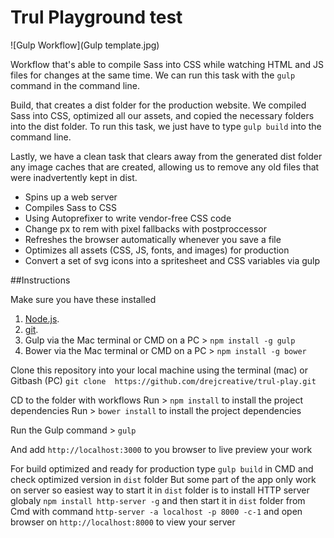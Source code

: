 
# Trul Playground test
![Gulp Workflow](Gulp template.jpg)

Workflow that's able to compile Sass into CSS while watching HTML and JS files for changes at the same time. We can run this task with the `gulp` command in the command line.

Build, that creates a dist folder for the production website. We compiled Sass into CSS, optimized all our assets, and copied the necessary folders into the dist folder. To run this task, we just have to type `gulp build` into the command line.

Lastly, we have a clean task that clears away from the generated dist folder any image caches that are created, allowing us to remove any old files that were inadvertently kept in dist.

* Spins up a web server
* Compiles Sass to CSS
* Using Autoprefixer to write vendor-free CSS code
* Change px to rem with pixel fallbacks with postproccessor
* Refreshes the browser automatically whenever you save a file
* Optimizes all assets (CSS, JS, fonts, and images) for production
* Convert a set of svg icons into a spritesheet and CSS variables via gulp


##Instructions

Make sure you have these installed

1. [Node.js](www.nodejs.org).
2. [git](www.git-scm.com).
3. Gulp via the Mac terminal or CMD on a PC > `npm install -g gulp`
4. Bower via the Mac terminal or CMD on a PC > `npm install -g bower`

Clone this repository into your local machine using the terminal (mac) or Gitbash (PC)
`git clone  https://github.com/drejcreative/trul-play.git`

CD to the folder with workflows
Run > `npm install` to install the project dependencies
Run > `bower install` to install the project dependencies

Run the Gulp command > `gulp`

And add `http://localhost:3000` to you browser to live preview your work

For build optimized and ready for production type `gulp build` in CMD and check optimized version in `dist` folder
But some part of the app only work on server so easiest way to start it in `dist` folder is to install HTTP server globaly
`npm install http-server -g` and then start it in `dist` folder from Cmd with command `http-server -a localhost -p 8000 -c-1` and open browser on `http://localhost:8000` to view your server
